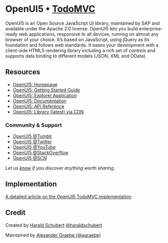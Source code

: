 # OpenUI5 • [TodoMVC](http://todomvc.com)

OpenUI5 is an Open Source JavaScript UI library, maintained by SAP and available under the Apache 2.0 license. OpenUI5 lets you build enterprise-ready web applications, responsive to all devices, running on almost any browser of your choice. It’s based on JavaScript, using jQuery as its foundation and follows web standards. It eases your development with a client-side HTML5 rendering library including a rich set of controls and supports data binding to different models (JSON, XML and OData).


## Resources

- [OpenUI5: Homepage](http://openui5.org/)
- [OpenUI5: Getting Started Guide](http://openui5.org/getstarted.html)
- [OpenUI5: Explorer Application](https://openui5.hana.ondemand.com/explored.html)
- [OpenUI5: Documentation](https://openui5.hana.ondemand.com/#docs/guide/Documentation.html)
- [OpenUI5: API Reference](https://openui5.hana.ondemand.com/#docs/api/symbols/sap.ui.html)
- [OpenUI5: Library (latest) via CDN](https://openui5.hana.ondemand.com/resources/sap-ui-core.js)


### Community & Support

- [OpenUI5 @Tumblr](http://openui5.tumblr.com/)
- [OpenUI5 @Twitter](https://twitter.com/OpenUI5)
- [OpenUI5 @YouTube](https://www.youtube.com/channel/UCOlLpeus2uAJhmxjKHHGTgA)
- [OpenUI5 @StackOverflow](http://stackoverflow.com/questions/tagged/sapui5%20or%20openui5)
- [OpenUI5 @SCN](http://scn.sap.com/community/developer-center/front-end/content)


*Let us [know](https://github.com/tastejs/todomvc/issues) if you discover anything worth sharing.*


## Implementation

[A detailed article on the OpenUI5 TodoMVC implementation](http://scn.sap.com/community/developer-center/front-end/blog/2013/03/19/how-to-build-testable-sapui5-applications)


## Credit

Created by [Harald Schubert](http://scn.sap.com/people/harald.schubert) [@haraldschubert](https://twitter.com/haraldschubert)

Maintained by [Alexander Graebe (@agraebe)](https://twitter.com/agraebe)

